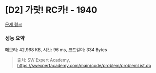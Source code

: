 # [D2] 가랏! RC카! - 1940 

[문제 링크](https://swexpertacademy.com/main/code/problem/problemDetail.do?contestProbId=AV5PjMgaALgDFAUq) 

### 성능 요약

메모리: 42,968 KB, 시간: 96 ms, 코드길이: 334 Bytes



> 출처: SW Expert Academy, https://swexpertacademy.com/main/code/problem/problemList.do